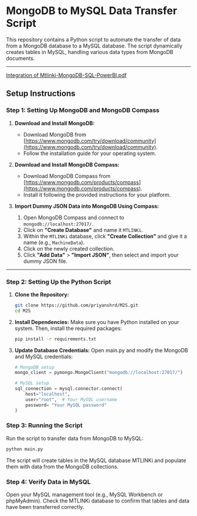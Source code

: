 # MongoDB to MySQL Data Transfer Script

This repository contains a Python script to automate the transfer of data from a MongoDB database to a MySQL database. The script dynamically creates tables in MySQL, handling various data types from MongoDB documents.

---

[Integration of Mtlinki-MongoDB-SQL-PowerBI.pdf](https://github.com/user-attachments/files/18444847/Integration.of.Mtlinki-MongoDB-SQL-PowerBI.pdf)


## Setup Instructions

### Step 1: Setting Up MongoDB and MongoDB Compass

1. **Download and Install MongoDB:**
   - Download MongoDB from [https://www.mongodb.com/try/download/community](https://www.mongodb.com/try/download/community).
   - Follow the installation guide for your operating system.

2. **Download and Install MongoDB Compass:**
   - Download MongoDB Compass from [https://www.mongodb.com/products/compass](https://www.mongodb.com/products/compass).
   - Install it following the provided instructions for your platform.

3. **Import Dummy JSON Data into MongoDB Using Compass:**
   1. Open MongoDB Compass and connect to `mongodb://localhost:27017/`.
   2. Click on **"Create Database"** and name it `MTLINKi`.
   3. Within the `MTLINKi` database, click **"Create Collection"** and give it a name (e.g., `MachineData`).
   4. Click on the newly created collection.
   5. Click **"Add Data"** > **"Import JSON"**, then select and import your dummy JSON file.

---

### Step 2: Setting Up the Python Script

1. **Clone the Repository:**
   ```bash
   git clone https://github.com/priyanshrd/M2S.git
   cd M2S
    ```

2. **Install Dependencies:**
   Make sure you have Python installed on your system. Then, install the required packages:
    ```bash
    pip install -r requirements.txt
    ```
3. **Update Database Credentials:**
   Open main.py and modify the MongoDB and MySQL credentials:

    ```python
    # MongoDB setup
    mongo_client = pymongo.MongoClient("mongodb://localhost:27017/")
    
    # MySQL setup
    sql_connection = mysql.connector.connect(
        host="localhost",
        user="root",  # Your MySQL username
        password= "Your MySQL password"
    )
    ```
### Step 3: Running the Script
Run the script to transfer data from MongoDB to MySQL:
```bash
python main.py
```
The script will create tables in the MySQL database MTLINKi and populate them with data from the MongoDB collections.
### Step 4: Verify Data in MySQL
Open your MySQL management tool (e.g., MySQL Workbench or phpMyAdmin).
Check the MTLINKi database to confirm that tables and data have been transferred correctly.
